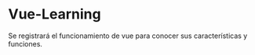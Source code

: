 # Vue-Learning
Se registrará el funcionamiento de vue para conocer sus características y funciones.

